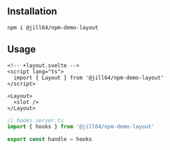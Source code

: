 <!----- BEGIN GHOST DOCS HEADER ----->
<!----- END GHOST DOCS HEADER ----->

## Installation

```sh
npm i @jill64/npm-demo-layout
```

## Usage

```svelte
<!-- +layout.svelte -->
<script lang="ts">
  import { Layout } from '@jill64/npm-demo-layout'
</script>

<Layout>
  <slot />
</Layout>
```

```ts
// hooks.server.ts
import { hooks } from '@jill64/npm-demo-layout'

export const handle = hooks
```

